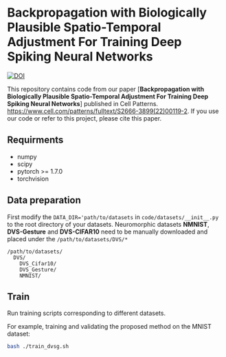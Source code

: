 # Backpropagation with Biologically Plausible Spatio-Temporal Adjustment For Training Deep Spiking Neural Networks
[![DOI](https://zenodo.org/badge/DOI/10.5281/zenodo.6489856.svg)](https://doi.org/10.5281/zenodo.6489856)

This repository contains code from our paper [**Backpropagation with Biologically Plausible Spatio-Temporal Adjustment For Training Deep Spiking Neural Networks**] published in Cell Patterns. https://www.cell.com/patterns/fulltext/S2666-3899(22)00119-2. If you use our code or refer to this project, please cite this paper.

## Requirments

* numpy
* scipy
* pytorch >= 1.7.0
* torchvision


## Data preparation

First modify the ```DATA_DIR='path/to/datasets``` in ```code/datasets/__init__.py``` to the root directory of your datasets.
Neuromorphic datasets **NMNIST**, **DVS-Gesture** and **DVS-CIFAR10** need to be manually downloaded and placed under the ```/path/to/datasets/DVS/*``` 


```
/path/to/datasets/
  DVS/
    DVS_Cifar10/
    DVS_Gesture/
    NMNIST/
```

## Train

Run training scripts corresponding to different datasets.

For example, training and validating the proposed method on the MNIST dataset:

```bash 
bash ./train_dvsg.sh
```
